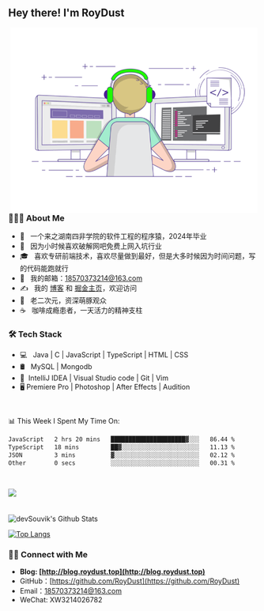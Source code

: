 <h2> Hey there! I'm RoyDust</h2>

<img align="right" alt="GIF" src="https://raw.githubusercontent.com/devSouvik/devSouvik/master/gif3.gif" width="500"/>

<h3> 👨🏻‍💻 About Me </h3>

- 🔭 &nbsp; 一个来之湖南四非学院的软件工程的程序猿，2024年毕业
- 🤔 &nbsp; 因为小时候喜欢破解网吧免费上网入坑行业
- 🎓 &nbsp; 喜欢专研前端技术，喜欢尽量做到最好，但是大多时候因为时间问题，写的代码能跑就行
- 💼 &nbsp; 我的邮箱：18570373214@163.com 
- ✍️ &nbsp; 我的 [博客](http://blog.roydust.top) 和 [掘金主页](https://juejin.cn/user/1671736110352686)，欢迎访问
- 🌱 &nbsp; 老二次元，资深萌豚观众
- ☕ &nbsp; 咖啡成瘾患者，一天活力的精神支柱

<h3>🛠 Tech Stack</h3>

- 💻 &nbsp; Java | C | JavaScript | TypeScript | HTML | CSS 
- 🛢   &nbsp; MySQL | Mongodb
- 🔧  &nbsp;IntelliJ IDEA | Visual Studio code | Git | Vim
- 🖥    Premiere Pro | Photoshop | After Effects | Audition

<br>

📊 This Week I Spent My Time On:

<!--START_SECTION:waka-->

```text
JavaScript   2 hrs 20 mins   █████████████████████▓░░░   86.44 %
TypeScript   18 mins         ██▓░░░░░░░░░░░░░░░░░░░░░░   11.13 %
JSON         3 mins          ▓░░░░░░░░░░░░░░░░░░░░░░░░   02.12 %
Other        0 secs          ░░░░░░░░░░░░░░░░░░░░░░░░░   00.31 %
```

<!--END_SECTION:waka-->

<br>

![](https://github-profile-trophy.vercel.app/?username=RoyDust&column=7)


<br>

<img align="center" src="https://github-readme-stats.vercel.app/api?username=RoyDust&include_all_commits=true&count_private=true&show_icons=true&line_height=20&title_color=7A7ADB&icon_color=2234AE&text_color=D3D3D3&bg_color=0,000000,130F40" alt="devSouvik's Github Stats">

</br>

[![Top Langs](https://github-readme-stats.vercel.app/api/top-langs/?username=RoyDust&layout=compact&text_color=daf7dc&bg_color=151515)](https://github.com/devSouvik/github-readme-stats)


<h3> 🤝🏻 Connect with Me </h3>

- **Blog: [http://blog.roydust.top](http://blog.roydust.top)**
- GitHub：[https://github.com/RoyDust](https://github.com/RoyDust)
- Email：[18570373214@163.com](18570373214@163.com)
- WeChat: XW3214026782
